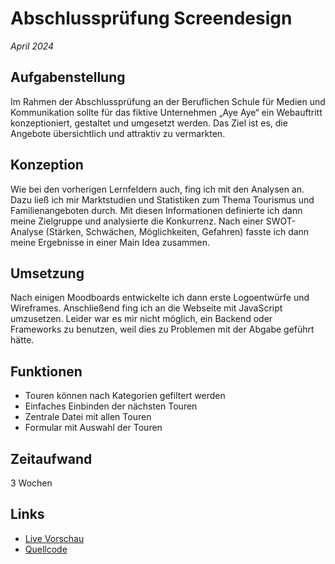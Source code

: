 # Abschlussprüfung Screendesign 

*April 2024*

## Aufgabenstellung

Im Rahmen der Abschlussprüfung an der Beruflichen Schule für Medien und Kommunikation sollte für das fiktive Unternehmen „Aye Aye“ ein Webauftritt konzeptioniert, gestaltet und umgesetzt werden. Das Ziel ist es, die Angebote übersichtlich und attraktiv zu vermarkten.

## Konzeption

Wie bei den vorherigen Lernfeldern auch, fing ich mit den Analysen an. Dazu ließ ich mir Marktstudien und Statistiken zum Thema Tourismus und Familienangeboten durch. Mit diesen Informationen definierte ich dann meine Zielgruppe und analysierte die Konkurrenz. Nach einer SWOT-Analyse (Stärken, Schwächen, Möglichkeiten, Gefahren) fasste ich dann meine Ergebnisse in einer Main Idea zusammen.

## Umsetzung

Nach einigen Moodboards entwickelte ich dann erste Logoentwürfe und Wireframes. Anschließend fing ich an die Webseite mit JavaScript umzusetzen. Leider war es mir nicht möglich, ein Backend oder Frameworks zu benutzen, weil dies zu Problemen mit der Abgabe geführt hätte. 

## Funktionen 

- Touren können nach Kategorien gefiltert werden
- Einfaches Einbinden der nächsten Touren
- Zentrale Datei mit allen Touren
- Formular mit Auswahl der Touren

## Zeitaufwand

3 Wochen


## Links

- [Live Vorschau](https://tomsoerr.github.io/Abschlusspruefung-der-Berufsfachschule-Screendesign-2024-BMK-HH/website/index.html)
- [Quellcode](https://github.com/TomSoerr/Abschlusspruefung-der-Berufsfachschule-Screendesign-2024-BMK-HH)

